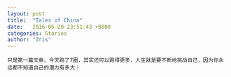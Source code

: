 ```yaml
---
layout: post
title:  "Tales of China"
date:   2016-06-20 23:51:43 +0800
categories: Stories
author: "Iris"
---
```



    只是第一篇文章，今天跑了7圈，其实还可以跑得更多，人生就是要不断地挑战自己，因为你永远都不知道自己的潜力有多大｜
